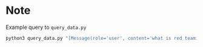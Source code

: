 # Note
Example query to `query_data.py`
```bash
python3 query_data.py "[Message(role='user', content='what is red teaming')]" 2>/dev/null
```